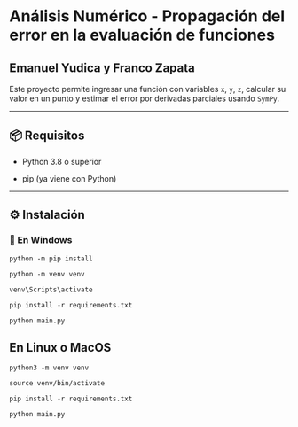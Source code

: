 
# Análisis Numérico - Propagación del error en la evaluación de funciones
## Emanuel Yudica y Franco Zapata
Este proyecto permite ingresar una función con variables `x`, `y`, `z`, calcular su valor en un punto y estimar el error por derivadas parciales usando `SymPy`.

---

## 📦 Requisitos

- Python 3.8 o superior

- pip (ya viene con Python)

---

## ⚙️ Instalación

### 🔵 En Windows
` python -m pip install ` 

` python -m venv venv `

` venv\Scripts\activate `

` pip install -r requirements.txt `

` python main.py `

## En Linux o MacOS
` python3 -m venv venv `

` source venv/bin/activate `

` pip install -r requirements.txt `

` python main.py `
